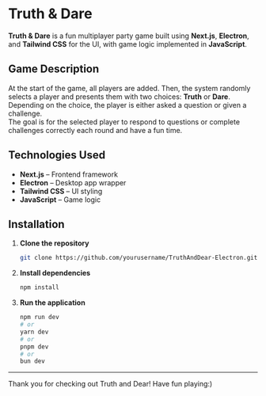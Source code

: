 # Truth & Dare

**Truth & Dare** is a fun multiplayer party game built using **Next.js**, **Electron**, and **Tailwind CSS** for the UI, with game logic implemented in **JavaScript**.

## Game Description

At the start of the game, all players are added. Then, the system randomly selects a player and presents them with two choices: **Truth** or **Dare**.  
Depending on the choice, the player is either asked a question or given a challenge.  
The goal is for the selected player to respond to questions or complete challenges correctly each round and have a fun time.

## Technologies Used

- **Next.js** – Frontend framework  
- **Electron** – Desktop app wrapper  
- **Tailwind CSS** – UI styling  
- **JavaScript** – Game logic  

## Installation

1. **Clone the repository**
   ```bash
   git clone https://github.com/yourusername/TruthAndDear-Electron.git

2. **Install dependencies**
   ```bash
   npm install
   
3. **Run the application**
   ```bash
   npm run dev
   # or
   yarn dev
   # or
   pnpm dev
   # or
   bun dev
   ```

---

Thank you for checking out Truth and Dear! Have fun playing:)
